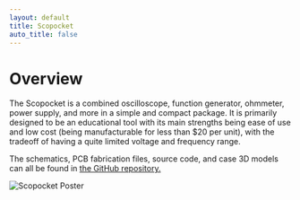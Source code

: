 ```yaml
---
layout: default
title: Scopocket
auto_title: false
---
```


# Overview

The Scopocket is a combined oscilloscope, function generator, ohmmeter, power supply, and more in a simple and compact package. It is primarily designed to be an educational tool with its main strengths being ease of use and low cost (being manufacturable for less than $20 per unit), with the tradeoff of having a quite limited voltage and frequency range.

The schematics, PCB fabrication files, source code, and case 3D models can all be found in [the GitHub repository.](https://github.com/Cutout1/scope)

![Scopocket Poster](./docs/Single-Scopocket.png)